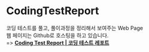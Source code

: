 # CodingTestReport
코딩 테스트를 풀고, 풀이과정을 정리해서 보여주는 Web Page <br/>
웹 페이지는 Github로 호스팅을 하고 있습니다. <br/>
=> **<a href="https://rayched.github.io/CodingTestReport/">Coding Test Report | 코딩 테스트 레포트</a>**
